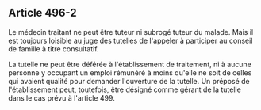 Article 496-2
----
Le médecin traitant ne peut être tuteur ni subrogé tuteur du malade. Mais il est
toujours loisible au juge des tutelles de l'appeler à participer au conseil de
famille à titre consultatif.

La tutelle ne peut être déférée à l'établissement de traitement, ni à aucune
personne y occupant un emploi rémunéré à moins qu'elle ne soit de celles qui
avaient qualité pour demander l'ouverture de la tutelle. Un préposé de
l'établissement peut, toutefois, être désigné comme gérant de la tutelle dans le
cas prévu à l'article 499.
